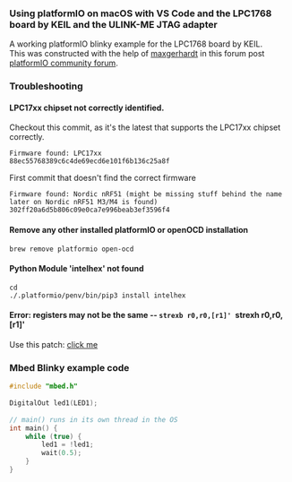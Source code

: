 ### Using platformIO on macOS with VS Code and the LPC1768 board by KEIL and the ULINK-ME JTAG adapter
A working platformIO blinky example for the LPC1768 board by KEIL.  
This was constructed with the help of [maxgerhardt](https://github.com/maxgerhardt) in this forum post [platformIO community forum](https://community.platformio.org/t/how-to-properly-set-the-upload-port-on-macos-lpc1768-board-ulink-me/9560/16).



### Troubleshooting

#### LPC17xx chipset not correctly identified.
Checkout this commit, as it's the latest that supports the LPC17xx chipset correctly.
```
Firmware found: LPC17xx
88ec55768389c6c4de69ecd6e101f6b136c25a8f
```

First commit that doesn't find the correct firmware
```
Firmware found: Nordic nRF51 (might be missing stuff behind the name later on Nordic nRF51 M3/M4 is found)
302ff20a6d5b806c09e0ca7e996beab3ef3596f4
```

#### Remove any other installed platformIO or openOCD installation
```
brew remove platformio open-ocd
```

#### Python Module 'intelhex' not found
```
cd
./.platformio/penv/bin/pip3 install intelhex
```

#### Error: registers may not be the same -- `strexb r0,r0,[r1]' `strexh r0,r0,[r1]'

Use this patch: [click me](https://gist.github.com/timbrom/1942280)


### Mbed Blinky example code
```c++
#include "mbed.h"
 
DigitalOut led1(LED1);
 
// main() runs in its own thread in the OS
int main() {
    while (true) {
        led1 = !led1;
        wait(0.5);
    }
}
```